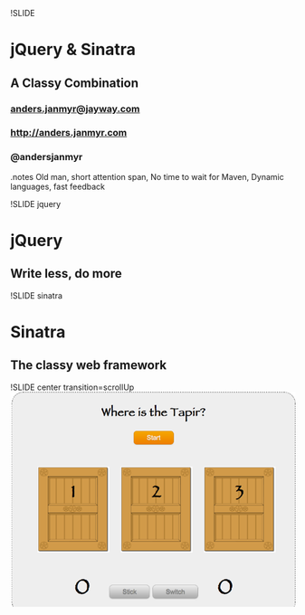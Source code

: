 !SLIDE
# jQuery & Sinatra
## A Classy Combination
### anders.janmyr@jayway.com
### http://anders.janmyr.com
### @andersjanmyr
.notes Old man, short attention span, No time to wait for Maven, Dynamic languages, fast feedback

!SLIDE jquery
# jQuery #
## Write less, do more

!SLIDE sinatra
# Sinatra #
## The classy web framework

!SLIDE center transition=scrollUp
![Tapir App](where_is_the_tapir_app.png)
